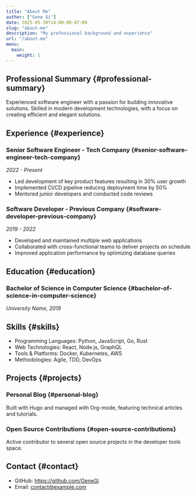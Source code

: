 ```yaml
---
title: "About Me"
author: ["Gene Gi"]
date: 2025-05-30T14:00:00-07:00
slug: "about-me"
description: "My professional background and experience"
url: "/about-me"
menu:
  main:
    weight: 1
---
```


## Professional Summary {#professional-summary}

Experienced software engineer with a passion for building innovative solutions. Skilled in modern development technologies, with a focus on creating efficient and elegant solutions.

## Experience {#experience}

### Senior Software Engineer - Tech Company {#senior-software-engineer-tech-company}

*2022 - Present*

-   Led development of key product features resulting in 30% user growth
-   Implemented CI/CD pipeline reducing deployment time by 50%
-   Mentored junior developers and conducted code reviews

### Software Developer - Previous Company {#software-developer-previous-company}

*2019 - 2022*

-   Developed and maintained multiple web applications
-   Collaborated with cross-functional teams to deliver projects on schedule
-   Improved application performance by optimizing database queries

## Education {#education}

### Bachelor of Science in Computer Science {#bachelor-of-science-in-computer-science}

*University Name, 2019*

## Skills {#skills}

-   Programming Languages: Python, JavaScript, Go, Rust
-   Web Technologies: React, Node.js, GraphQL
-   Tools & Platforms: Docker, Kubernetes, AWS
-   Methodologies: Agile, TDD, DevOps

## Projects {#projects}

### Personal Blog {#personal-blog}

Built with Hugo and managed with Org-mode, featuring technical articles and tutorials.

### Open Source Contributions {#open-source-contributions}

Active contributor to several open source projects in the developer tools space.

## Contact {#contact}

-   GitHub: <https://github.com/GeneGi>
-   Email: contact@example.com
